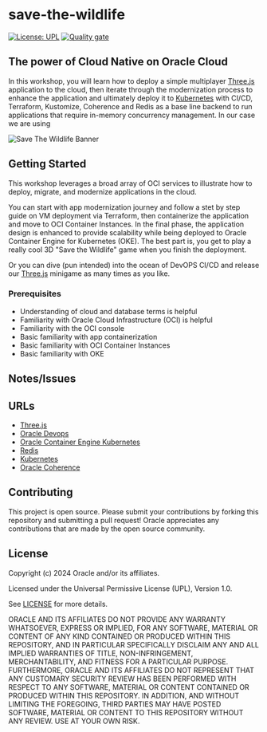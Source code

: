 # save-the-wildlife

[![License: UPL](https://img.shields.io/badge/license-UPL-green)](https://img.shields.io/badge/license-UPL-green) [![Quality gate](https://sonarcloud.io/api/project_badges/quality_gate?project=oracle-devrel_save-the-wildlife)](https://sonarcloud.io/dashboard?id=oracle-devrel_save-the-wildlife)

## The power of Cloud Native on Oracle Cloud

In this workshop, you will learn how to deploy a simple multiplayer [Three.js](https://threejs.org/) application to the cloud, then iterate through the modernization process to enhance the application and ultimately deploy it to [Kubernetes](https://kubernetes.io/) with CI/CD, Terraform, Kustomize, Coherence and Redis as a base line backend to run applications that require in-memory concurrency management. In our case we are using

![Save The Wildlife Banner](images/screenshot.png)

## Getting Started

This workshop leverages a broad array of OCI services to illustrate how to deploy, migrate, and modernize applications in the cloud. 

You can start with app modernization journey and follow a stet by step guide on VM deployment via Terraform, then containerize the application and move to OCI Container Instances. 
In the final phase, the application design is enhanced to provide scalability while being deployed to Oracle Container Engine for Kubernetes (OKE). The best part is, you get to play a really cool 3D "Save the Wildlife" game when you finish the deployment.

Or you can dive (pun intended) into the ocean of DevOPS CI/CD and release our [Three.js](https://threejs.org/) minigame as many times as you like.

### Prerequisites

- Understanding of cloud and database terms is helpful
- Familiarity with Oracle Cloud Infrastructure (OCI) is helpful
- Familiarity with the OCI console
- Basic familiarity with app containerization
- Basic familiarity with OCI Container Instances
- Basic familiarity with OKE

## Notes/Issues

## URLs

- [Three.js](https://threejs.org/)
- [Oracle Devops](https://www.oracle.com/uk/devops/devops-service/)
- [Oracle Container Engine Kubernetes](https://www.oracle.com/uk/cloud/cloud-native/container-engine-kubernetes/)
- [Redis](https://redis.com/)
- [Kubernetes](https://kubernetes.io/)
- [Oracle Coherence](https://www.oracle.com/uk/java/coherence/)

## Contributing

This project is open source.  Please submit your contributions by forking this repository and submitting a pull request!  Oracle appreciates any contributions that are made by the open source community.

## License

Copyright (c) 2024 Oracle and/or its affiliates.

Licensed under the Universal Permissive License (UPL), Version 1.0.

See [LICENSE](LICENSE) for more details.

ORACLE AND ITS AFFILIATES DO NOT PROVIDE ANY WARRANTY WHATSOEVER, EXPRESS OR IMPLIED, FOR ANY SOFTWARE, MATERIAL OR CONTENT OF ANY KIND CONTAINED OR PRODUCED WITHIN THIS REPOSITORY, AND IN PARTICULAR SPECIFICALLY DISCLAIM ANY AND ALL IMPLIED WARRANTIES OF TITLE, NON-INFRINGEMENT, MERCHANTABILITY, AND FITNESS FOR A PARTICULAR PURPOSE.  FURTHERMORE, ORACLE AND ITS AFFILIATES DO NOT REPRESENT THAT ANY CUSTOMARY SECURITY REVIEW HAS BEEN PERFORMED WITH RESPECT TO ANY SOFTWARE, MATERIAL OR CONTENT CONTAINED OR PRODUCED WITHIN THIS REPOSITORY. IN ADDITION, AND WITHOUT LIMITING THE FOREGOING, THIRD PARTIES MAY HAVE POSTED SOFTWARE, MATERIAL OR CONTENT TO THIS REPOSITORY WITHOUT ANY REVIEW. USE AT YOUR OWN RISK. 